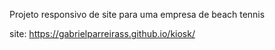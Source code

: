 Projeto responsivo de site para uma empresa de beach tennis

site: https://gabrielparreirass.github.io/kiosk/
